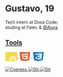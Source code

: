 # Gustavo, 19 

<p> Tech intern at Doxa Code; <br>
 studing at Fatec & <a href="https://github.com/alura-cursos"> @Alura</p>

 <h2> Tools </h2>
<div style="display: inline_block">
<img align="center" alt="JS" height="30" width="40" src="https://raw.githubusercontent.com/devicons/devicon/master/icons/javascript/javascript-plain.svg">
<img align="center" alt="HTML" height="30" width="40" src="https://raw.githubusercontent.com/devicons/devicon/master/icons/html5/html5-original.svg">
<img align="center" alt="CSS" height="30" width="40" src="https://raw.githubusercontent.com/devicons/devicon/master/icons/css3/css3-original.svg">
 <br>
 <br>
<img align="center" alt="Cypress" height="30" width="40" src="https://user-images.githubusercontent.com/113216494/199005002-38a1c6f6-bde3-4547-82cb-1605af2603f7.svg">
 <img align="center" alt="Git" height="30" width="40" src="https://user-images.githubusercontent.com/113216494/200642998-11f914dc-dbe6-4b13-9d1a-7a86c17ddc3b.png"> 
<img align="center" alt="Git" height="30" width="40" src="https://cdn.jsdelivr.net/gh/devicons/devicon/icons/git/git-original.svg"> 
</div>


